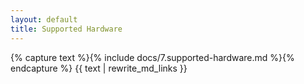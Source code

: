 ```yaml
---
layout: default
title: Supported Hardware
---
```


{% capture text %}{% include docs/7.supported-hardware.md %}{% endcapture %}
{{ text | rewrite_md_links }}
